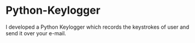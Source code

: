 # Python-Keylogger
I developed a Python Keylogger which records the keystrokes of user and send it over your e-mail.
